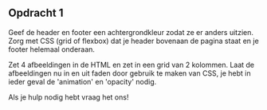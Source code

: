 ## Opdracht 1

Geef de header en footer een achtergrondkleur zodat ze er anders uitzien.
Zorg met CSS (grid of flexbox) dat je header bovenaan de pagina staat en
je footer helemaal onderaan.

Zet 4 afbeeldingen in de HTML en zet in een grid van 2 kolommen. Laat de
afbeeldingen nu in en uit faden door gebruik te maken van CSS, je hebt
in ieder geval de 'animation' en 'opacity' nodig.

Als je hulp nodig hebt vraag het ons!